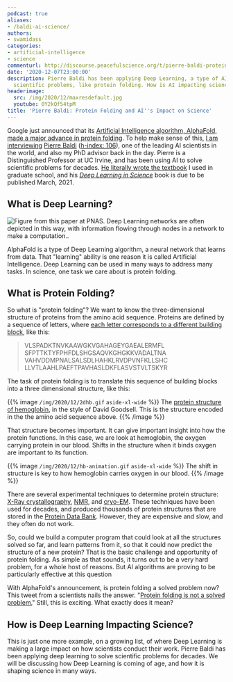 ```yaml
---
podcast: true
aliases:
- /baldi-ai-science/
authors:
- swamidass
categories:
- artificial-intelligence
- science
commenturl: http://discourse.peacefulscience.org/t/pierre-baldi-protein-folding-and-ais-impact-on-science/12706
date: '2020-12-07T23:00:00'
description: Pierre Baldi has been applying Deep Learning, a type of AI, to study
  scientific problems, like protein folding. How is AI impacting science?
headerimage:
  src: /img/2020/12/maxresdefault.jpg
  youtube: 0Y2kQf54tpM
title: 'Pierre Baldi: Protein Folding and AI''s Impact on Science'
---
```


Google just announced that its [Artificial Intelligence algorithm, AlphaFold, made a major advance in protein folding](https://deepmind.com/blog/article/alphafold-a-solution-to-a-50-year-old-grand-challenge-in-biology). To help make sense of this, [I am interviewing](https://www.youtube.com/watch?v=0Y2kQf54tpM) [Pierre Baldi](http://www.igb.uci.edu/~pfbaldi/) ([h-index: 106](https://scholar.google.com/citations?user=RhFhIIgAAAAJ&hl=en)), one of the leading AI scientists in the world, and also my PhD advisor back in the day. Pierre is a Distinguished Professor at UC Irvine, and has been using AI to solve scientific problems for decades. [He literally wrote the textbook](https://www.amazon.com/dp/026202506X) I used in graduate school, and his *[Deep Learning in Science](https://www.amazon.com/dp/B097HRKGDZ)* book is due to be published March, 2021.

## What is Deep Learning?

![Figure from [this paper](https://www.pnas.org/content/116/4/1074) at PNAS. Deep Learning networks are often depicted in this way, with information flowing through nodes in a network to make a computation..](/img/2020/12/F2.large.jpg)

AlphaFold is a type of Deep Learning algorithm, a neural network that learns from data. That "learning" ability is one reason it is called Artificial Intelligence. Deep Learning can be used in many ways to address many tasks. In science, one task we care about is protein folding.

## What is Protein Folding?

So what is "protein folding"? We want to know the three-dimensional structure of proteins from the amino acid sequence. Proteins are defined by a sequence of letters, where [each letter corresponds to a different building block](https://en.wikipedia.org/wiki/Amino_acid#Table_of_standard_amino_acid_abbreviations_and_properties), like this:

>VLSPADKTNVKAAWGKVGAHAGEYGAEALERMFL
SFPTTKTYFPHFDLSHGSAQVKGHGKKVADALTNA
VAHVDDMPNALSALSDLHAHKLRVDPVNFKLLSHC
LLVTLAAHLPAEFTPAVHASLDKFLASVSTVLTSKYR

The task of protein folding is to translate this sequence of building blocks into a three dimensional structure, like this:

{{% image `/img/2020/12/2dhb.gif` `aside-xl-wide` %}}
The [protein structure of hemoglobin](https://pdb101.rcsb.org/motm/41), in the style of David Goodsell. This is the structure encoded in the the amino acid sequence above.
{{% /image %}}

That structure becomes important. It can give important insight into how the protein functions. In this case, we are look at hemoglobin, the oxygen carrying protein in our blood. Shifts in the structure when it binds oxygen are important to its function.


{{% image `/img/2020/12/hb-animation.gif` `aside-xl-wide` %}}
The shift in structure is key to how hemoglobin carries oxygen in our blood.
{{% /image %}}

There are several experimental techniques to determine protein structure: [X-Ray crystallography](https://en.wikipedia.org/wiki/X-ray_crystallography), [NMR](https://en.wikipedia.org/wiki/Nuclear_magnetic_resonance_spectroscopy_of_proteins), and [cryo-EM](https://en.wikipedia.org/wiki/Cryogenic_electron_microscopy). These techniques have been used for decades, and produced thousands of protein structures that are stored in the [Protein Data Bank](https://www.rcsb.org/). However, they are expensive and slow, and they often do not work.

So, could we build a computer program that could look at all the structures solved so far, and learn patterns from it, so that it could now predict the structure of a new protein? That is the basic challenge and opportunity of protein folding. As simple as that sounds, it turns out to be a very hard problem, for a whole host of reasons. But AI algorithms are proving to be particularly effective at this question

With AlphaFold's announcement, is protein folding a solved problem now? This tweet from a scientists nails the answer. "[Protein folding is not a solved problem.](https://twitter.com/lpachter/status/1333702159850893312?s=20)" Still, this is exciting. What exactly does it mean?

## How is Deep Learning Impacting Science?

This is just one more example, on a growing list, of where Deep Learning is making a large impact on how scientists conduct their work. Pierre Baldi has been applying deep learning to solve scientific problems for decades. We will be discussing how Deep Learning is coming of age, and how it is shaping science in many ways.
